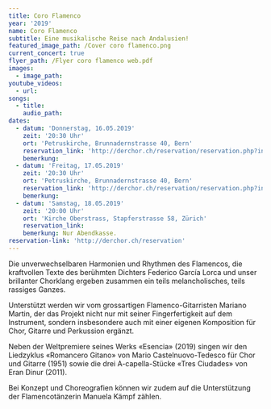 ```yaml
---
title: Coro Flamenco
year: '2019'
name: Coro Flamenco
subtitle: Eine musikalische Reise nach Andalusien!
featured_image_path: /Cover coro flamenco.png
current_concert: true
flyer_path: /Flyer coro flamenco web.pdf
images:
  - image_path:
youtube_videos:
  - url:
songs:
  - title:
    audio_path:
dates:
  - datum: 'Donnerstag, 16.05.2019'
    zeit: '20:30 Uhr'
    ort: 'Petruskirche, Brunnadernstrasse 40, Bern'
    reservation_link: 'http://derchor.ch/reservation/reservation.php?index=1'
    bemerkung:
  - datum: 'Freitag, 17.05.2019'
    zeit: '20:30 Uhr'
    ort: 'Petruskirche, Brunnadernstrasse 40, Bern'
    reservation_link: 'http://derchor.ch/reservation/reservation.php?index=2'
    bemerkung:
  - datum: 'Samstag, 18.05.2019'
    zeit: '20:00 Uhr'
    ort: 'Kirche Oberstrass, Stapferstrasse 58, Zürich'
    reservation_link:
    bemerkung: Nur Abendkasse.
reservation-link: 'http://derchor.ch/reservation'
---
```


Die unverwechselbaren Harmonien und Rhythmen des Flamencos, die kraftvollen Texte des berühmten Dichters Federico García Lorca und unser brillanter Chorklang ergeben zusammen ein teils melancholisches, teils rassiges Ganzes.

Unterstützt werden wir vom grossartigen Flamenco-Gitarristen Mariano Martin, der das Projekt nicht nur mit seiner Fingerfertigkeit auf dem Instrument, sondern insbesondere auch mit einer eigenen Komposition für Chor, Gitarre und Perkussion ergänzt.

Neben der Weltpremiere seines Werks «Esencia» (2019) singen wir den Liedzyklus «Romancero Gitano» von Mario Castelnuovo-Tedesco für Chor und Gitarre (1951) sowie die drei A-capella-Stücke «Tres Ciudades» von Eran Dinur (2011).

Bei Konzept und Choreografien können wir zudem auf die Unterstützung der Flamencotänzerin Manuela Kämpf zählen.